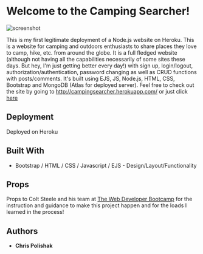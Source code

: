 # Welcome to the Camping Searcher!

![screenshot](https://https://github.com/cpolishak/yelp_camp/csScreen.png)

This is my first legitimate deployment of a Node.js website on Heroku. This is a website for camping and outdoors enthusiasts to share places they love to camp, hike, etc. from around the globe. It is a full fledged website (although not having all the capabilities necessarily of some sites these days. But hey, I'm just getting better every day!) with sign up, login/logout, authorization/authentication, password changing as well as CRUD functions with posts/comments. It's built using EJS, JS, Node.js, HTML, CSS, Bootstrap and MongoDB (Atlas for deployed server).  Feel free to check out the site by going to http://campingsearcher.herokuapp.com/  or just click [here](http://campingsearcher.herokuapp.com/ )

## Deployment

Deployed on Heroku

## Built With

* Bootstrap / HTML / CSS / Javascript / EJS - Design/Layout/Functionality

## Props

Props to Colt Steele and his team at [The Web Developer Bootcamp](https://www.udemy.com/course/the-web-developer-bootcamp/) for the instruction and guidance to make this project happen and for the loads I learned in the process!

## Authors

* **Chris Polishak**